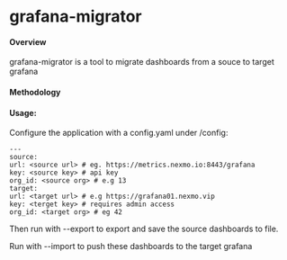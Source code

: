 # grafana-migrator

#### Overview

grafana-migrator is a tool to migrate dashboards from a souce to target grafana

#### Methodology

#### Usage: 

Configure the application with a config.yaml under /config:

    ---
    source:
    url: <source url> # eg. https://metrics.nexmo.io:8443/grafana
    key: <source key> # api key
    org_id: <source org> # e.g 13
    target:
    url: <target url> # e.g https://grafana01.nexmo.vip
    key: <terget key> # requires admin access
    org_id: <target org> # eg 42

Then run with --export to export and save the source dashboards to file.

Run with --import to push these dashboards to the target grafana